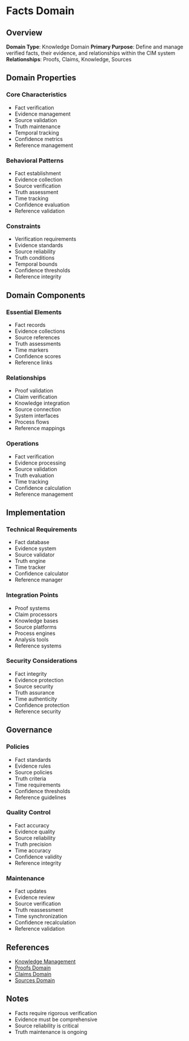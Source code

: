 # Facts Domain

## Overview
**Domain Type**: Knowledge Domain
**Primary Purpose**: Define and manage verified facts, their evidence, and relationships within the CIM system
**Relationships**: Proofs, Claims, Knowledge, Sources

## Domain Properties

### Core Characteristics
- Fact verification
- Evidence management
- Source validation
- Truth maintenance
- Temporal tracking
- Confidence metrics
- Reference management

### Behavioral Patterns
- Fact establishment
- Evidence collection
- Source verification
- Truth assessment
- Time tracking
- Confidence evaluation
- Reference validation

### Constraints
- Verification requirements
- Evidence standards
- Source reliability
- Truth conditions
- Temporal bounds
- Confidence thresholds
- Reference integrity

## Domain Components

### Essential Elements
- Fact records
- Evidence collections
- Source references
- Truth assessments
- Time markers
- Confidence scores
- Reference links

### Relationships
- Proof validation
- Claim verification
- Knowledge integration
- Source connection
- System interfaces
- Process flows
- Reference mappings

### Operations
- Fact verification
- Evidence processing
- Source validation
- Truth evaluation
- Time tracking
- Confidence calculation
- Reference management

## Implementation

### Technical Requirements
- Fact database
- Evidence system
- Source validator
- Truth engine
- Time tracker
- Confidence calculator
- Reference manager

### Integration Points
- Proof systems
- Claim processors
- Knowledge bases
- Source platforms
- Process engines
- Analysis tools
- Reference systems

### Security Considerations
- Fact integrity
- Evidence protection
- Source security
- Truth assurance
- Time authenticity
- Confidence protection
- Reference security

## Governance

### Policies
- Fact standards
- Evidence rules
- Source policies
- Truth criteria
- Time requirements
- Confidence thresholds
- Reference guidelines

### Quality Control
- Fact accuracy
- Evidence quality
- Source reliability
- Truth precision
- Time accuracy
- Confidence validity
- Reference integrity

### Maintenance
- Fact updates
- Evidence review
- Source verification
- Truth reassessment
- Time synchronization
- Confidence recalculation
- Reference validation

## References
- [Knowledge Management](../knowledge_management.md)
- [Proofs Domain](../proofs/readme.md)
- [Claims Domain](../claims/readme.md)
- [Sources Domain](../sources/readme.md)

## Notes
- Facts require rigorous verification
- Evidence must be comprehensive
- Source reliability is critical
- Truth maintenance is ongoing
